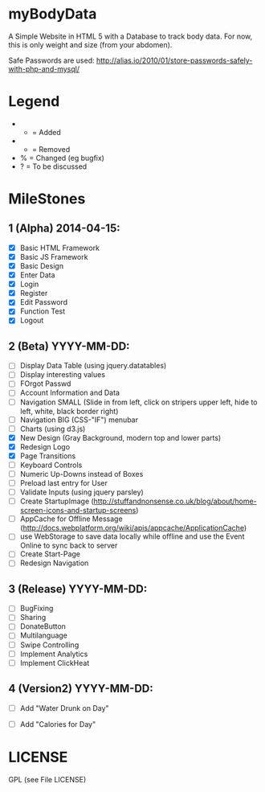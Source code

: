 myBodyData
===========

A Simple Website in HTML 5 with a Database to track body data.
For now, this is only weight and size (from your abdomen).

Safe Passwords are used: http://alias.io/2010/01/store-passwords-safely-with-php-and-mysql/

# Legend
- + = Added
- - = Removed
- % = Changed (eg bugfix)
- ? = To be discussed

# MileStones

## 1 (Alpha) 2014-04-15:
- [X] Basic HTML Framework
- [X] Basic JS Framework
- [X] Basic Design
- [X] Enter Data
- [X] Login
- [X] Register
- [X] Edit Password
- [X] Function Test
- [X] Logout

## 2 (Beta) YYYY-MM-DD:
- [ ] Display Data Table (using jquery.datatables)
- [ ] Display interesting values
- [ ] FOrgot Passwd
- [ ] Account Information and Data
- [ ] Navigation SMALL (Slide in from left, click on stripers upper left, hide to left, white, black border right)
- [ ] Navigation BIG (CSS-"IF") menubar
- [ ] Charts (using d3.js)
- [X] New Design (Gray Background, modern top and lower parts)
- [X] Redesign Logo
- [X] Page Transitions
- [ ] Keyboard Controls
- [ ] Numeric Up-Downs instead of Boxes
- [ ] Preload last entry for User
- [ ] Validate Inputs (using jquery parsley)
- [ ] Create StartupImage (http://stuffandnonsense.co.uk/blog/about/home-screen-icons-and-startup-screens)
- [ ] AppCache for Offline Message (http://docs.webplatform.org/wiki/apis/appcache/ApplicationCache)
- [ ] use WebStorage to save data locally while offline and use the Event Online to sync back to server
- [ ] Create Start-Page
- [ ] Redesign Navigation

## 3 (Release) YYYY-MM-DD:
- [ ] BugFixing
- [ ] Sharing
- [ ] DonateButton
- [ ] Multilanguage
- [ ] Swipe Controlling
- [ ] Implement Analytics
- [ ] Implement ClickHeat

## 4 (Version2) YYYY-MM-DD:
- [ ] Add "Water Drunk on Day"
- [ ] Add "Calories for Day"


# LICENSE
GPL (see File LICENSE)
